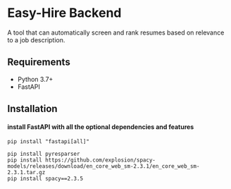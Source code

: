 # Easy-Hire Backend
A tool that can automatically screen and rank resumes based on relevance to a job description.

## Requirements
* Python 3.7+
* FastAPI

## Installation
#### install FastAPI with all the optional dependencies and features

```
pip install "fastapi[all]" 
```
```
pip install pyresparser
pip install https://github.com/explosion/spacy-models/releases/download/en_core_web_sm-2.3.1/en_core_web_sm-2.3.1.tar.gz
pip install spacy==2.3.5
```
